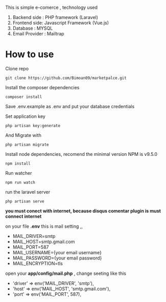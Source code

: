 This is simple e-comerce , technology used

1. Backend side : PHP framework (Laravel)
2. Frontend side: Javascript Framework (Vue.js)
3. Database : MYSQL
4. Email Provider : Mailtrap




# How to use


Clone repo

	git clone https://github.com/Bimoan09/marketpalce.git
Install the composer dependencies

	composer install
	
Save .env.example as .env and put your database credentials

Set application key

	php artisan key:generate        

And Migrate with

`php artisan migrate`

Install node dependencies, recomend the minimal version NPM is v9.5.0

`npm install`

Run watcher

`npm run watch`

run the laravel server

	php artisan serve

**you must conect with internet, because disqus comentar plugin is must connect internet**

on your file **.env** this is mail setting ,,

* MAIL_DRIVER=smtp
* MAIL_HOST=smtp.gmail.com
* MAIL_PORT=587
* MAIL_USERNAME={your email username}
* MAIL_PASSWORD={your email password}
* MAIL_ENCRYPTION=tls


open your **app/config/mail.php** , change seeting like this

* 'driver' => env('MAIL_DRIVER', 'smtp'),
* 'host' => env('MAIL_HOST', 'smtp.gmail.com'),
* 'port' => env('MAIL_PORT', 587),
